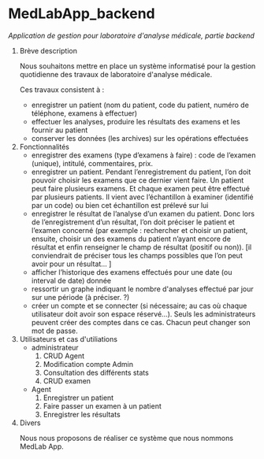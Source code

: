 # MedLabApp_backend
_Application de gestion pour laboratoire d'analyse médicale, partie backend_

<ol>
  <li>Brève description 
  <p>Nous souhaitons mettre en place un système informatisé pour la gestion quotidienne des travaux de laboratoire d'analyse médicale.</p>
  
  Ces travaux consistent à :

   <ul>
    <li>enregistrer un patient (nom du patient, code du patient, numéro de téléphone, examens à effectuer)</li>
    <li>effectuer les analyses, produire les résultats des examens et les fournir au patient</li>
    <li>conserver les données (les archives) sur les opérations effectuées</li>
   </ul>
  </li>
  <li> Fonctionnalités 
   <ul>
    <li>enregistrer des examens (type d’examens à faire) : code de l’examen (unique), intitulé, commentaires, prix.</li>
    <li>enregistrer un patient. Pendant l’enregistrement du patient, l’on doit pouvoir choisir les examens que ce dernier vient faire. Un patient peut faire plusieurs examens. Et chaque examen peut être effectué par plusieurs patients. Il vient avec l’échantillon à examiner (identifié par un code) ou bien cet échantillon est prélevé sur lui </li>
    <li>enregistrer le résultat de l’analyse d’un examen du patient. Donc lors de l’enregistrement d’un résultat, l’on doit préciser le patient et l’examen concerné (par exemple : rechercher et choisir un patient, ensuite, choisir un des examens du patient n’ayant encore de résultat et enfin renseigner le champ de résultat (positif ou non)). [il conviendrait de préciser tous les champs possibles que l’on peut avoir pour un résultat… ]</li>
    <li>afficher l’historique des examens effectués pour une date (ou interval de date) donnée </li>
    <li>ressortir un graphe indiquant le nombre d'analyses effectué par jour sur une période (à préciser. ?)</li>
    <li>créer un compte et se connecter  (si nécessaire; au cas où chaque utilisateur doit avoir son espace réservé…). Seuls les administrateurs peuvent créer des comptes dans ce cas. Chacun peut changer son mot de passe.</li>
   </ul>
  </li>
  
  <li> Utilisateurs et cas d'utiliations 
    <ul>
     <li> administrateur
        <ol>
          <li> CRUD Agent </li>
          <li> Modification compte Admin
          <li> Consultation des différents stats</li>
          <li> CRUD examen
         </ol>
     </li>
     <li> Agent 
      <ol>
       <li>Enregistrer un patient</li>
       <li>Faire passer un examen à un patient</li>
       <li>Enregistrer les résultats</li>
      </ol>
     </li>
     </ul>
  </li>
  <li> Divers 
    <p>  Nous nous proposons de réaliser ce système que nous nommons MedLab App.</p>
  </li>
   
 </ol>
